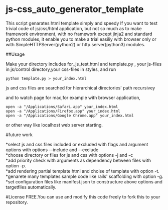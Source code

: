 # js-css_auto_generator_template
This script genarates html template simply and speedy
If you want to test trivial code of js/css/html application,
but not so much as to make framework environment,
with no framework except jinja2 and standard python modules,
it enable you to make a trial easiliy with browser only or with SimpleHTTPServer(python2) or http.server(python3) modules.

##Usage

Make your directory includes for_js_test.html and template.py ,
your js-files in js/control directory,your css-files in styles,
and run 
```shell
python template.py > your_index.html
```
js and css files are searched for hierarchical directories' path recursivey

and  to watch page for mac,for example with browser application,

```shell
open -a "/Applications/Safari.app" your_index.html  
open -a "/Applications/Firefox.app" your_index.html  
open -a "/Applications/Google Chrome.app" your_index.html  
```

or other way like localhost web server starting.


#future work

*select js and css files included or excluded with flags and argument options with options --include and --exclude  
*choose directory or files for js and css with options -j and -c  
*add priority check with arguments as dependency between files with option -p.  
*add rendering partial template html and choise of template with option -t.   
*genarete many templates sample code like rails' scaffolding with option -g.  
*set configuration files like manifest.json to constructure above options and targetfiles automatically.  

#License 
FREE.You can use and modify this code freely to fork this to your repository.
